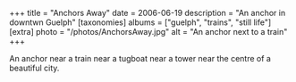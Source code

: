 +++
title = "Anchors Away"
date = 2006-06-19
description = "An anchor in downtwn Guelph"
[taxonomies]
albums = ["guelph", "trains", "still life"]
[extra]
photo = "/photos/AnchorsAway.jpg"
alt = "An anchor next to a train"
+++

An anchor near a train near a tugboat near a tower near the centre of a beautiful city.
